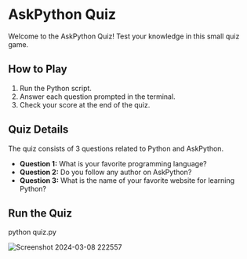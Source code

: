 # AskPython Quiz

Welcome to the AskPython Quiz! Test your knowledge in this small quiz game.

## How to Play

1. Run the Python script.
2. Answer each question prompted in the terminal.
3. Check your score at the end of the quiz.

## Quiz Details

The quiz consists of 3 questions related to Python and AskPython.

- **Question 1:** What is your favorite programming language?
- **Question 2:** Do you follow any author on AskPython?
- **Question 3:** What is the name of your favorite website for learning Python?

## Run the Quiz
python quiz.py


![Screenshot 2024-03-08 222557](https://github.com/OpAbhiG/Quick-Quiz-Game-/assets/110295591/efa7e8e6-4d0b-4fca-bb42-9703fdb0b021)
